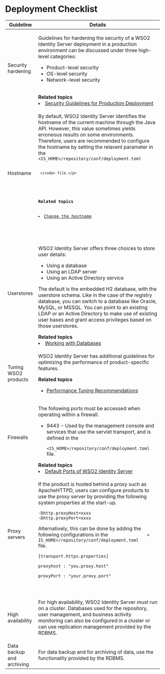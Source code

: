 # Deployment Checklist

<table>
<thead>
<tr class="header">
<th><b>Guideline</b></th>
<th><b>Details</b></th>
</tr>
</thead>
<tbody>
<tr class="odd">
<td>Security hardening</td>
<td><div class="content-wrapper">
<p>Guidelines for hardening the security of a WSO2 Identity Server deployment in a production environment can be discussed under three high-level categories:</p>
<ul>
<li>Product-level security</li>
<li>OS-level security</li>
<li>Network-level security<br />
<br />
</li>
</ul>
<div class="panel" style="border-width: 1px;">
<div class="panelHeader" style="border-bottom-width: 1px;">
<strong>Related topics</strong>
</div>
<div class="panelContent">
<li><a href="{{base_path}}/deploy/security/security-guidelines-for-production-deployment">Security Guidelines for Production 
Deployment</a></li>
</div>
</div>
</div></td>
</tr>
<tr class="even">
<td>Hostname</td>
<td><div class="content-wrapper">
<p>By default, WSO2 Identity Server identifies the hostname of the current machine through the Java API. However, this value 
sometimes yields erroneous results on some environments. Therefore, users are recommended to configure the hostname 
by setting the relavent parameter in the <code>               &lt;IS_HOME&gt;/repository/conf/deployment.toml     
    
     </code> file.</p>
<div class="code panel pdl" style="border-width: 1px;">
<div class="panel" style="border-width: 1px;">
<div class="panelHeader" style="border-bottom-width: 1px;">
<strong>Related topics</strong>
</div>
<div class="panelContent">
<li><a href="{{base_path}}/deploy/change-the-hostname">Change the hostname</a></li>
</ul></li>
</div>
</div>
</div></td>
</tr>
<tr class="even">
<td>Userstores</td>
<td><div class="content-wrapper">
<p>WSO2 Identity Server offers three choices to store user details:</p>
<ul>
<li>Using a database</li>
<li>Using an LDAP server</li>
<li>Using an Active Directory service</li>
</ul>
<p>The default is the embedded H2 database, with the userstore schema. Like in the case of the registry database, you can switch to a database like Oracle, MySQL, or MSSQL. You can point to an existing LDAP or an Active Directory to make use of existing user bases and grant access privileges based on those userstores.</p>
<div class="panel" style="border-width: 1px;">
<div class="panelHeader" style="border-bottom-width: 1px;">
<strong>Related topics</strong>
</div>
<div class="panelContent">
<li><a href="{{base_path}}/deploy/work-with-databases/">Working with Databases</a></li>
</div>
</div>
</div></td>
</tr>
<tr class="odd">
<td>Tuning WSO2 products</td>
<td><div class="content-wrapper">
<p>WSO2 Identity Server has additional guidelines for optimizing the performance 
of product-specific features.</p>
<div class="panel" style="border-width: 1px;">
<div class="panelHeader" style="border-bottom-width: 1px;">
<strong>Related topics</strong>
</div>
<div class="panelContent">
<div>
<ul>
<li><a href="{{base_path}}/deploy/performance/performance-tuning-recommendations">Performance Tuning Recommendations</a> </li>
</div></td>
</tr>
<tr class="odd">
<td>Firewalls</td>
<td><div class="content-wrapper">
<p>The following ports must be accessed when operating within a firewall.</p>
<ul>
<li>9443 - Used by the management console and services that use the servlet transport, and is defined in the <code>  
              &lt;IS_HOME&gt;/repository/conf/deployment.toml               </code> file.</li>
</ul>
<div class="panel" style="border-width: 1px;">
<div class="panelHeader" style="border-bottom-width: 1px;">
<strong>Related topics</strong>
</div>
<div class="panelContent">
<li><a href="{{base_path}}/references/default-ports-of-wso2-products">Default Ports of WSO2 Identity Server</a> </li>
</div>
</div>
</div></td>
</tr>
<tr class="even">
<td>Proxy servers</td>
<td><div class="content-wrapper">
<p>If the product is hosted behind a proxy such as ApacheHTTPD, users can configure products to use the proxy server by providing the following system properties at the start-up.</p>
<div class="code panel pdl" style="border-width: 1px;">
<div class="codeContent panelContent pdl">
<div class="sourceCode" id="cb4" data-syntaxhighlighter-params="brush: java; gutter: false; theme: Confluence" data-theme="Confluence" style="brush: java; gutter: false; theme: Confluence"><pre class="sourceCode java"><code class="sourceCode java"><a class="sourceLine" id="cb4-1" title="1">-Dhttp.<span class="fu">proxyHost</span>=xxxx </a>
<a class="sourceLine" id="cb4-2" title="2">-Dhttp.<span class="fu">proxyPort</span>=xxxx</a></code></pre></div>
</div>
</div>
</div>
<p>Alternatively, this can be done by adding the following configurations in the <code>               &lt;
IS_HOME&gt;/repository/conf/deployment.toml              </code> file.</p>
<div class="code panel pdl" style="border-width: 1px;">
<div class="codeContent panelContent pdl">
<div class="sourceCode" id="cb4" data-syntaxhighlighter-params="brush: java; gutter: false; theme: Confluence" data-theme="Confluence" style="brush: java; gutter: false; theme: Confluence"><pre class="sourceCode java"><code class="sourceCode java"><a class="sourceLine" id="cb4-1" title="1">[transport.https.properties]<span 
class="kw"></span></a><br/>
<a class="sourceLine" id="cb5-2" title="2"><span class="kw">proxyhost : </span>"you.proxy.host"<span 
class="kw"></span></a><br/>
<a class="sourceLine" id="cb5-3" title="3"><span class="kw">proxyPort : </span>"your.proxy.port"<span 
class="kw"></span></a>
</div>
</div>
</div></td>
</tr>
<tr class="odd">
<td>High availability</td>
<td><div class="content-wrapper">
<p>For high availability, WSO2 Identity Server must run on a cluster. Databases used for the repository, user 
management, and business activity monitoring can also be configured in a cluster or can use replication management provided by the RDBMS.</p>
<div class="panel" style="border-width: 1px;">
<div class="panelHeader" style="border-bottom-width: 1px;">
<!--<strong>Related topics</strong>
</div>
<div class="panelContent">
<ul>
<li><a href="TBD:{{base_path}}/administer/clustering-overview">Clustering Overview</a> </li>
</ul>
</div>-->
</div>
</div></td>
</tr>
<tr class="even">
<td>Data backup and archiving</td>
<td>For data backup and for archiving of data, use the functionality provided by the RDBMS.</td>
</tr>
</tbody>
</table>
